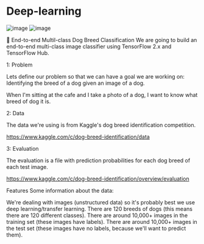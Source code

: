 # Deep-learning
![image](https://github.com/user-attachments/assets/02bf6ec8-5d2e-4eaf-92dd-c1e900824968)
![image](https://github.com/user-attachments/assets/a4cfd13e-db7f-4d08-a814-9b1318bf57a0)


🐶 End-to-end Multil-class Dog Breed Classification
We are going to build an end-to-end multi-class image classifier using TensorFlow 2.x and TensorFlow Hub.

1: Problem

Lets define our problem so that we can have a goal we are working on: Identifying the breed of a dog given an image of a dog.

When I'm sitting at the cafe and I take a photo of a dog, I want to know what breed of dog it is.

2: Data

The data we're using is from Kaggle's dog breed identification competition.

https://www.kaggle.com/c/dog-breed-identification/data

3: Evaluation

The evaluation is a file with prediction probabilities for each dog breed of each test image.

https://www.kaggle.com/c/dog-breed-identification/overview/evaluation

Features
Some information about the data:

We're dealing with images (unstructured data) so it's probably best we use deep learning/transfer learning. There are 120 breeds of dogs (this means there are 120 different classes). There are around 10,000+ images in the training set (these images have labels). There are around 10,000+ images in the test set (these images have no labels, because we'll want to predict them).
